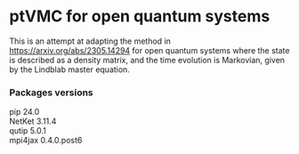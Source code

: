 # ptVMC for open quantum systems

This is an attempt at adapting the method in https://arxiv.org/abs/2305.14294 for open quantum systems where the state is described as a density matrix, and the time evolution is Markovian, given by the Lindblab master equation.

### Packages versions

pip                 24.0\
NetKet              3.11.4\
qutip               5.0.1\
mpi4jax             0.4.0.post6